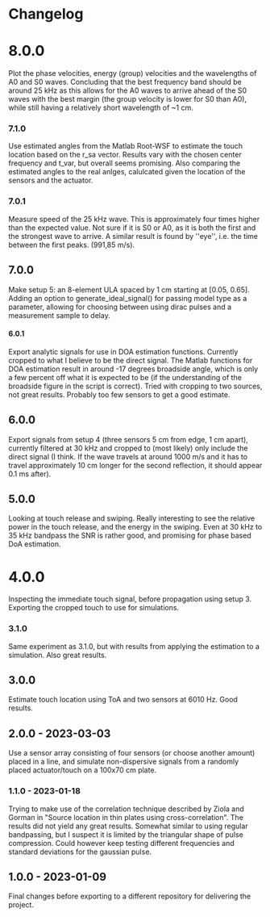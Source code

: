 # Changelog

# 8.0.0
Plot the phase velocities, energy (group) velocities and the wavelengths of A0 and S0 waves.
Concluding that the best frequency band should be around 25 kHz as this allows for the A0 waves to arrive ahead of the S0 waves with the best margin (the group velocity is lower for S0 than A0), while still having a relatively short wavelength of ~1 cm.

### 7.1.0
Use estimated angles from the Matlab Root-WSF to estimate the touch location based on the r_sa vector. Results vary with the chosen center frequency and t_var, but overall seems promising. Also comparing the estimated angles to the real anlges, calulcated given the location of the sensors and the actuator.


### 7.0.1
Measure speed of the 25 kHz wave.
This is approximately four times higher than the expected value.
Not sure if it is S0 or A0, as it is both the first and the strongest wave to arrive.
A similar result is found by ''eye'', i.e. the time between the first peaks. (991,85 m/s).

## 7.0.0
Make setup 5: an 8-element ULA spaced by 1 cm starting at [0.05, 0.65]. Adding an option to generate_ideal_signal() for passing model type as a parameter, allowing for choosing between using dirac pulses and a measurement sample to delay.

#### 6.0.1
Export analytic signals for use in DOA estimation functions. Currently cropped to what I believe to be the direct signal. The Matlab functions for DOA estimation result in around -17 degrees broadside angle, which is only a few percent off what it is expected to be (if the understanding of the broadside figure in the script is correct). Tried with cropping to two sources, not great results. Probably too few sensors to get a good estimate.

## 6.0.0
Export signals from setup 4 (three sensors 5 cm from edge, 1 cm apart), currently filtered at 30 kHz and cropped to (most likely) only include the direct signal (I think. If the wave travels at around 1000 m/s and it has to travel approximately 10 cm longer for the second reflection, it should appear 0.1 ms after).

## 5.0.0
Looking at touch release and swiping. Really interesting to see the relative power in the touch release, and the energy in the swiping. Even at 30 kHz to 35 kHz bandpass the SNR is rather good, and promising for phase based DoA estimation.

# 4.0.0
Inspecting the immediate touch signal, before propagation using setup 3. Exporting the cropped touch to use for simulations.

### 3.1.0
Same experiment as 3.1.0, but with results from applying the estimation to a simulation. Also great results.

## 3.0.0
Estimate touch location using ToA and two sensors at 6010 Hz. Good results.

## 2.0.0 - 2023-03-03
Use a sensor array consisting of four sensors (or choose another amount) placed in a line, and simulate non-dispersive signals from a randomly placed actuator/touch on a 100x70 cm plate.

### 1.1.0 - 2023-01-18
Trying to make use of the correlation technique described by Ziola and Gorman in "Source location in thin plates using cross-correlation". The results did not yield any great results. Somewhat similar to using regular bandpassing, but I suspect it is limited by the triangular shape of pulse compression. Could however keep testing different frequencies and standard deviations for the gaussian pulse.

## 1.0.0 - 2023-01-09
Final changes before exporting to a different repository for delivering the project.
